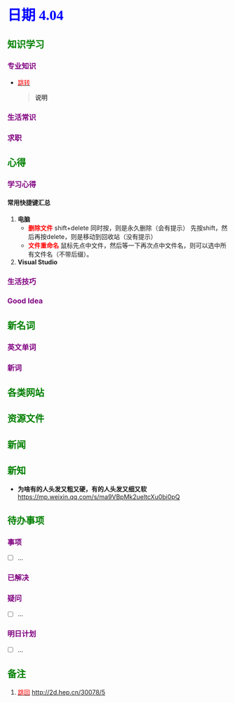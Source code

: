## <font color = blue face=楷体 size=6>日期 4.04 </font>

## <font color = green>知识学习 </font>
### <font color = purple>专业知识 </font>
+ <a id = "01-1">  [<font color = red>跳转</font>](#01-2)
   > <font color = o> 说明 </font>
### <font color = purple>生活常识 </font>

### <font color = purple>求职 </font>



## <font color = green>心得 </font>
### <font color = purple>学习心得 </font>
#### 常用快捷键汇总
1. **电脑**  
	+ <font color =red>**删除文件**</font> 
	shift+delete 同时按，则是永久删除（会有提示）
	先按shift，然后再按delete，则是移动到回收站（没有提示）
	+ <font color =red>**文件重命名**</font>
	鼠标先点中文件，然后等一下再次点中文件名，则可以选中所有文件名（不带后缀）。
2. **Visual Studio**  
### <font color = purple>生活技巧 </font>

### <font color = purple>Good Idea </font>



## <font color = green>新名词 </font>
### <font color = purple>英文单词 </font>
### <font color = purple>新词 </font>



## <font color = green>各类网站 </font>


## <font color = green>资源文件 </font>


## <font color = green>新闻 </font>


## <font color = green>新知 </font>
+ **为啥有的人头发又粗又硬，有的人头发又细又软**  
	https://mp.weixin.qq.com/s/ma9VBpMk2ueltcXu0bi0pQ  

## <font color = green>待办事项 </font>
### <font color = purple>事项 </font>
- [ ] ...
### <font color = purple>已解决 </font>
### <font color = purple>疑问 </font>
- [ ] ...
### <font color = purple>明日计划 </font>
- [ ] ...


## <font color = green>备注 </font>
  1. <a id ="01-2">[<font color = red>跳回</font>](#01-1)
http://2d.hep.cn/30078/5


<!--stackedit_data:
eyJoaXN0b3J5IjpbOTU5NTg2ODcsMTk4ODYyMzI2MSw3NjQ1OD
UyMDQsNjM4MzIxMTk5LDIwNTcxNzI3NDZdfQ==
-->